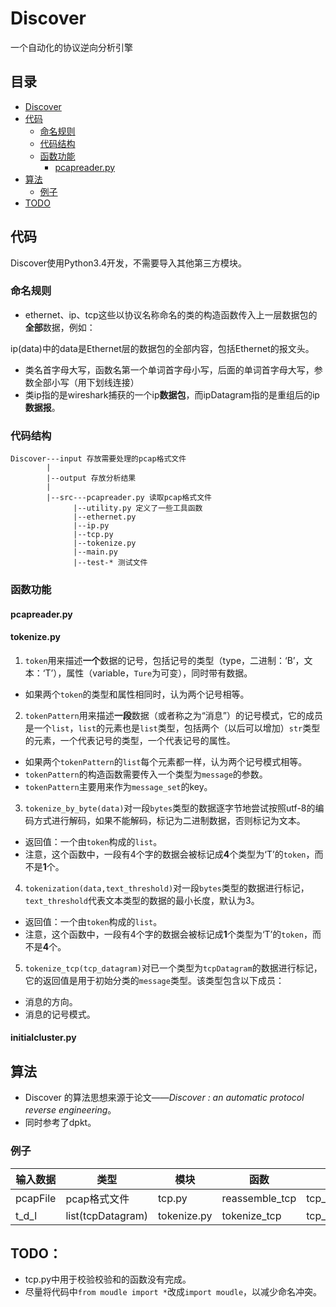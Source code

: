 # Discover
一个自动化的协议逆向分析引擎

## 目录
+ [Discover](https://github.com/Reuynil/Discover#discover)
 + [代码](https://github.com/Reuynil/Discover#%E6%9D%A5%E6%BA%90)
   + [命名规则]()
   + [代码结构]()
   + [函数功能]()
     + [pcapreader.py]()
 + [算法]()
   + [例子]()
 + [TODO]()

## 代码
Discover使用Python3.4开发，不需要导入其他第三方模块。
### 命名规则
+ ethernet、ip、tcp这些以协议名称命名的类的构造函数传入上一层数据包的**全部**数据，例如：

 ip(data)中的data是Ethernet层的数据包的全部内容，包括Ethernet的报文头。

+ 类名首字母大写，函数名第一个单词首字母小写，后面的单词首字母大写，参数全部小写（用下划线连接）
+ 类ip指的是wireshark捕获的一个ip**数据包**，而ipDatagram指的是重组后的ip**数据报**。

### 代码结构

    Discover---input 存放需要处理的pcap格式文件
            |
            |--output 存放分析结果
            |
            |--src---pcapreader.py 读取pcap格式文件
                  |--utility.py 定义了一些工具函数
                  |--ethernet.py
                  |--ip.py
                  |--tcp.py
                  |--tokenize.py
                  |--main.py
                  |--test-* 测试文件
### 函数功能

#### pcapreader.py

#### tokenize.py
1. `token`用来描述**一个**数据的记号，包括记号的类型（type，二进制：‘B’，文本：‘T’），属性（variable，`Ture`为可变），同时带有数据。
 + 如果两个`token`的类型和属性相同时，认为两个记号相等。

2. `tokenPattern`用来描述**一段**数据（或者称之为“消息”）的记号模式，它的成员是一个`list`，`list`的元素也是`list`类型，包括两个（以后可以增加）`str`类型的元素，一个代表记号的类型，一个代表记号的属性。
 + 如果两个`tokenPattern`的`list`每个元素都一样，认为两个记号模式相等。
 + `tokenPattern`的构造函数需要传入一个类型为`message`的参数。
 + `tokenPattern`主要用来作为`message_set`的key。

3. `tokenize_by_byte(data)`对一段`bytes`类型的数据逐字节地尝试按照utf-8的编码方式进行解码，如果不能解码，标记为二进制数据，否则标记为文本。
 + 返回值：一个由`token`构成的`list`。
 + 注意，这个函数中，一段有4个字的数据会被标记成**4**个类型为‘T’的```token```，而不是**1**个。

4. `tokenization(data,text_threshold)`对一段`bytes`类型的数据进行标记，`text_threshold`代表文本类型的数据的最小长度，默认为3。
 + 返回值：一个由`token`构成的`list`。
 + 注意，这个函数中，一段有4个字的数据会被标记成**1**个类型为‘T’的```token```，而不是**4**个。

5. `tokenize_tcp(tcp_datagram)`对已一个类型为`tcpDatagram`的数据进行标记，它的返回值是用于初始分类的`message`类型。该类型包含以下成员：
 + 消息的方向。
 + 消息的记号模式。

#### initialcluster.py


## 算法
+ Discover 的算法思想来源于论文——*Discover : an automatic protocol reverse engineering*。
+ 同时参考了dpkt。

### 例子
|输入数据  	 |类型     |模块     |函数     |输出数据   |类型     |
|----------|------------|----------|----------|----------|----------|
|pcapFile  	|pcap格式文件   |tcp.py      |reassemble_tcp     |tcp_datagram_list  |list(tcpDatagram)   |
|t_d_l     		|list(tcpDatagram)   |tokenize.py    |tokenize_tcp   |tcp_message_list   |list(message)  |

## TODO：
+ tcp.py中用于校验校验和的函数没有完成。
+ 尽量将代码中`from moudle import *`改成`import moudle`，以减少命名冲突。
